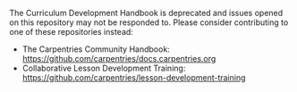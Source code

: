 The Curriculum Development Handbook is deprecated and issues opened on this repository may not be responded to. 
Please consider contributing to one of these repositories instead:

* The Carpentries Community Handbook: https://github.com/carpentries/docs.carpentries.org
* Collaborative Lesson Development Training: https://github.com/carpentries/lesson-development-training
